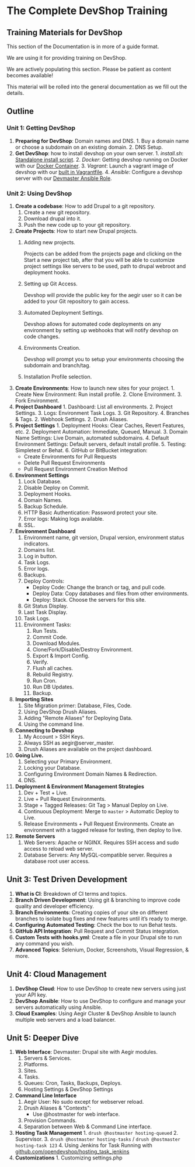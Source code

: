 # The Complete DevShop Training

## Training Materials for DevShop

This section of the Documentation is in more of a guide format.

We are using it for providing training on DevShop.

We are actively populating this section. Please be patient as content becomes available!

This material will be rolled into the general documentation as we fill out the details.

## Outline

### Unit 1: Getting DevShop

1. **Preparing for DevShop**: Domain names and DNS. 1. Buy a domain name or choose a subdomain on an existing domain. 2. DNS Setup.
2. **Get DevShop**: how to install devshop on your own server. 1. _install.sh_: [Standalone install script](https://github.com/opendevshop/devshop/blob/1.x/install.sh). 2. _Docker_: Getting devshop running on Docker with our [Docker Container](https://hub.docker.com/r/devshop/devmaster/). 3. _Vagrant_: Launch a vagrant image of devshop with our [built in Vagrantfile](https://github.com/opendevshop/devshop/blob/1.x/Vagrantfile). 4. _Ansible_: Configure a devshop server with our [Devmaster Ansible Role](https://galaxy.ansible.com/opendevshop/devmaster/).

### Unit 2: Using DevShop

1. **Create a codebase**: How to add Drupal to a git repository.
   1. Create a new git repository.
   2. Download drupal into it.
   3. Push the new code up to your git repository.
2. **Create Projects**: How to start new Drupal projects. 
   1. Adding new projects.

      Projects can be added from the projects page and clicking on the Start a new project tab, after that you will be able to customize project settings like servers to be used, path to drupal webroot and deployment hooks. 

   2. Setting up Git Access.

      Devshop will provide the public key for the aegir user so it can be added to your Git repository to gain access.

   3. Automated Deployment Settings.

      Devshop allows for automated code deployments on any environment by setting up webhooks that will notify devshop on code changes.

   4. Environments Creation.

      Devshop will prompt you to setup your environments choosing the subdomain and branch/tag.

   5. Installation Profile selection.
3. **Create Environments**: How to launch new sites for your project. 1. Create New Environment: Run install profile. 2. Clone Environment. 3. Fork Environment.
4. **Project Dashboard** 1. Dashboard: List all environments. 2. Project Settings. 3. Logs: Environment Task Logs. 3. Git Repository. 4. Branches & Tags. 2. Webhook Settings. 2. Drush Aliases.
5. **Project Settings** 1. Deployment Hooks: Clear Caches, Revert Features, etc. 2. Deployment Automation: Immediate, Queued, Manual. 3. Domain Name Settings: Live Domain, automated subdomains. 4. Default Environment Settings: Default servers, default install profile. 5. Testing: Simpletest or Behat. 6. GitHub or BitBucket integration:
   * Create Environments for Pull Requests
   * Delete Pull Request Environments
   * Pull Request Environment Creation Method
6. **Environment Settings**
   1. Lock Database.
   2. Disable Deploy on Commit.
   3. Deployment Hooks.
   4. Domain Names.
   5. Backup Schedule.
   6. HTTP Basic Authentication: Password protect your site.
   7. Error logs: Making logs available.
   8. SSL.
7. **Environment Dashboard**
   1. Environment name, git version, Drupal version, environment status indicators.
   2. Domains list.
   3. Log in button.
   4. Task Logs.
   5. Error logs.
   6. Backups.
   7. Deploy Controls:
      * Deploy Code: Change the branch or tag, and pull code.
      * Deploy Data: Copy databases and files from other environments.
      * Deploy: Stack. Choose the servers for this site.
   8. Git Status Display.
   9. Last Task Display.
   10. Task Logs.
   11. Environment Tasks:
       1. Run Tests.
       2. Commit Code.
       3. Download Modules.
       4. Clone/Fork/Disable/Destroy Environment.
       5. Export & Import Config.
       6. Verify.
       7. Flush all caches.
       8. Rebuild Registry.
       9. Run Cron.
       10. Run DB Updates.
       11. Backup.
8. **Importing Sites**
   1. Site Migration primer: Database, Files, Code.
   2. Using DevShop Drush Aliases.
   3. Adding "Remote Aliases" for Deploying Data.
   4. Using the command line.
9. **Connecting to Devshop**
   1. My Account &gt; SSH Keys.
   2. Always SSH as aegir@server\_master.
   3. Drush Aliases are available on the project dashboard.
10. **Going Live.**
    1. Selecting your Primary Environment.
    2. Locking your Database.
    3. Configuring Environment Domain Names & Redirection.
    4. DNS. 
11. **Deployment & Environment Management Strategies**
    1. Dev + Test + Live. 
    2. Live + Pull Request Environments.
    3. Stage + Tagged Releases: Git Tag &gt; Manual Deploy on Live.
    4. Continuous Deployment: Merge to `master` &gt; Automatic Deploy to Live.
    5. Release Environments + Pull Request Environments. Create an environment with a tagged release for testing, then deploy to live.
12. **Remote Servers**
    1. Web Servers: Apache or NGINX. Requires SSH access and sudo access to reload web server.
    2. Database Servers: Any MySQL-compatible server. Requires a database root user access.

## Unit 3: Test Driven Development

1. **What is CI**: Breakdown of CI terms and topics.
2. **Branch Driven Development**: Using git & branching to improve code quality and developer efficiency.
3. **Branch Environments**: Creating copies of your site on different branches to isolate bug fixes and new features  until it’s ready to merge.
4. **Configuring Automated Testing**: Check the box to run Behat tests. 
5. **GitHub API Integration**: Pull Request and Commit Status integration.
6. **Custom Tests with hooks.yml**: Create a file in your Drupal site to run any command you wish.
7. **Advanced Topics**: Selenium, Docker, Screenshots, Visual Regression, & more.

## Unit 4: Cloud Management

1. **DevShop Cloud**: How to use DevShop to create new servers using just your API key.
2. **DevShop Ansible**: How to use DevShop to configure and manage your servers automatically using Ansible. 
3. **Cloud Examples**: Using Aegir Cluster & DevShop Ansible to launch multiple web servers and a load balancer.

## Unit 5: Deeper Dive

1. **Web Interface**: Devmaster: Drupal site with Aegir modules.
   1. Servers & Services.
   2. Platforms.
   3. Sites.
   4. Tasks.
   5. Queues: Cron, Tasks, Backups, Deploys.
   6. Hosting Settings & DevShop Settings
2. **Command Line Interface**
   1. Aegir User: No sudo except for webserver reload.
   2. Drush Aliases & "Contexts": 
      * Use @hostmaster for web interface.
   3. Provision Commands.
   4. Separation between Web & Command Line interface.
3. **Hosting Task Management** 1. `drush @hostmaster hosting-queued` 2. Supervisor. 3. `drush @hostmaster hosting-tasks` / `drush @hostmaster hosting-task 123` 4. Using Jenkins for Task Running with [github.com/opendevshop/hosting\_task\_jenkins](https://github.com/opendevshop/hosting_task_jenkins)
4. **Customizations** 1. Customizing settings.php

